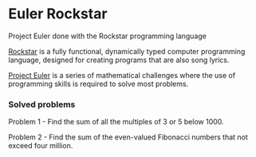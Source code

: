 # Euler Rockstar
Project Euler done with the Rockstar programming language

[Rockstar](https://github.com/RockstarLang/rockstar) is a fully functional, dynamically typed computer programming language, designed for creating programs that are also song lyrics.

[Project Euler](https://projecteuler.net/archives) is a series of mathematical challenges where the use of programming skills is required to solve most problems.

### Solved problems
Problem 1 - Find the sum of all the multiples of 3 or 5 below 1000.

Problem 2 - Find the sum of the even-valued Fibonacci numbers that not exceed four million.
